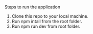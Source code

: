 Steps to run the application
1. Clone this repo to your local machine.
2. Run npm intall from the root folder.
3. Run npm run dev from root folder.
